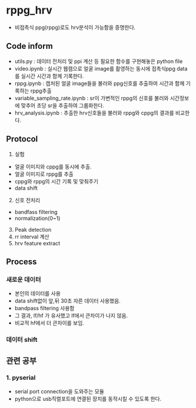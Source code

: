 # rppg_hrv
- 비접촉식 ppg(rppg)로도 hrv분석이 가능함을 증명한다.


## Code inform
- utils.py : 데이터 전처리 및 ppi 계산 등 필요한 함수를 구현해놓은 python file
- video.ipynb : 실시간 웹캠으로 얼굴 image를 촬영하는 동시에 접촉식ppg data를 실시간 시간과 함께 기록한다.
- rppg.ipynb : 캡처된 얼굴 image들을 불러와 ppg신호를 추출하여 시간과 함께 기록하는 rppg추출
- variable_sampling_rate.ipynb : sr이 가변적인 rppg의 신호를 불러와 시간정보에 맞추어 초당 sr을 추출하여 그룹화한다.
- hrv_analysis.ipynb : 추출한 hrv신호들을 불러와 rppg와 cppg의 결과를 비교한다.

## Protocol
1. 실험
  - 얼굴 이미지와 cppg를 동시에 추출.
  - 얼굴 이미지로 rppg를 추출
  - cppg와 rppg의 시간 기록 및 맞춰주기
  - data shift
2. 신호 전처리
  - bandfass filtering
  - normalization(0~1)
3. Peak detection
4. rr interval 계산
5. hrv feature extract

## Process
### 새로운 데이터
- 본인의 데이터를 사용
- data shift없이 앞,뒤 30초 자른 데이터 사용했음.
- bandpass filtering 사용함
- 그 결과, lf/hf 가 유사했고 lf에서 큰차이가 나지 않음. 
- 비교적 hf에서 더 큰차이를 보임.
### 데이터 shift

## 관련 공부
### 1. pyserial
- serial port connection을 도와주는 모듈 
- python으로 usb직렬포트에 연결된 장치를 동작시킬 수 있도록 한다.
